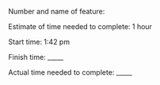 Number and name of feature:

Estimate of time needed to complete: 1 hour

Start time: 1:42 pm

Finish time: _____

Actual time needed to complete: _____
